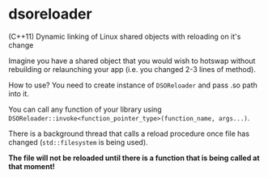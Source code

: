 # dsoreloader
(C++11) Dynamic linking of Linux shared objects with reloading on it's change

Imagine you have a shared object that you would wish to hotswap without rebuilding or relaunching your app (i.e. you changed 2-3 lines of method).

How to use?
You need to create instance of `DSOReloader` and pass .so path into it.

You can call any function of your library using `DSOReloader::invoke<function_pointer_type>(function_name, args...)`.

There is a background thread that calls a reload procedure once file has changed (`std::filesystem` is being used).

**The file will not be reloaded until there is a function that is being called at that moment!**

